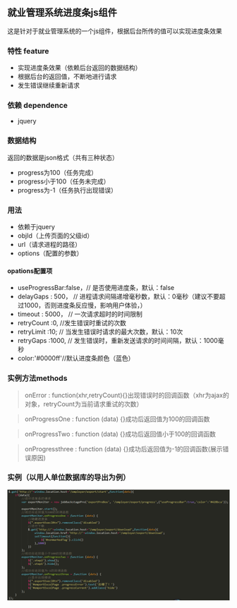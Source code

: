 ## 就业管理系统进度条js组件
这是针对于就业管理系统的一个js组件，根据后台所传的值可以实现进度条效果
### 特性 feature
- 实现进度条效果（依赖后台返回的数据结构）
- 根据后台的返回值，不断地进行请求
- 发生错误继续重新请求
### 依赖 dependence
- jquery
### 数据结构
返回的数据是json格式（共有三种状态）
- progress为100（任务完成）
- progress小于100（任务未完成）
- progress为-1（任务执行出现错误）
### 用法
- 依赖于jquery
- objId（上传页面的父级id）
- url（请求进程的路径）
- options（配置的参数）
#### opations配置项
- useProgressBar:false，// 是否使用进度条，默认：false
- delayGaps : 500， // 进程请求间隔递增毫秒数，默认：0毫秒（建议不要超过1000，否则进度条反应慢，影响用户体验，）
- timeout : 5000， // 一次请求超时的时间限制
- retryCount :0,  //发生错误时重试的次数
- retryLimit :10; // 当发生错误时请求的最大次数，默认：10次
- retryGaps :1000, // 发生错误时，重新发送请求的时间间隔，默认：1000毫秒
- color:'#0000ff'//默认进度条颜色（蓝色）
### 实例方法methods
> onError : function(xhr,retryCount){}出现错误时的回调函数（xhr为ajax的对象，retryCount为当前请求重试的次数）

> onProgressOne : function (data) {}成功后返回值为100的回调函数

> onProgressTwo : function (data) {}成功后返回值小于100的回调函数

> onProgressthree : function (data) {}成功后返回值为-1的回调函数(展示错误原因)

### 实例（以用人单位数据库的导出为例）

![image](shili.png)
